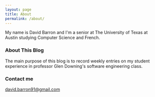 ```yaml
---
layout: page
title: About
permalink: /about/
---
```


My name is David Barron and I'm a senior at The University of Texas at Austin studying
Computer Science and French.

### About This Blog

The main purpose of this blog is to record weekly entries on my student experience in
professor Glen Downing's software engineering class. 

### Contact me

[david.barron91@gmail.com](mailto:david.barron91@gmail.com)